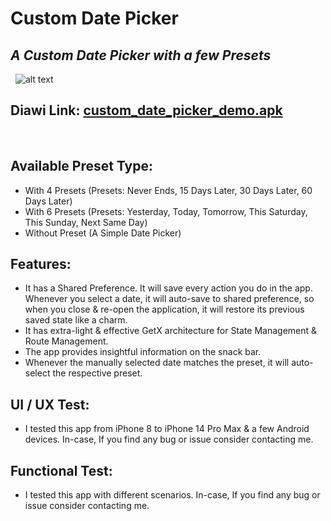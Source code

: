 # Custom Date Picker
## _A Custom Date Picker with a few Presets_
&nbsp;
![alt text](https://i.postimg.cc/MGkQWFpK/Screenshot-2023-01-02-at-10-24-38-AM.png)
&nbsp;
## Diawi Link: [custom_date_picker_demo.apk](https://i.diawi.com/iX3aqp)
&nbsp;
## Available Preset Type:
- With 4 Presets (Presets: Never Ends, 15 Days Later, 30 Days Later, 60 Days Later)
- With 6 Presets (Presets: Yesterday, Today, Tomorrow, This Saturday, This Sunday, Next Same Day)
- Without Preset (A Simple Date Picker)
  &nbsp;
## Features:
- It has a Shared Preference. It will save every action you do in the app. Whenever you select a date, it will auto-save to shared preference, so when you close & re-open the application, it will restore its previous saved state like a charm.
- It has extra-light & effective GetX architecture for State Management & Route Management.
- The app provides insightful information on the snack bar.
- Whenever the manually selected date matches the preset, it will auto-select the respective preset.
  &nbsp;
## UI / UX Test:
- I tested this app from iPhone 8 to iPhone 14 Pro Max & a few Android devices. In-case, If you find any bug or issue consider contacting me.
  &nbsp;
## Functional Test:
- I tested this app with different scenarios. In-case, If you find any bug or issue consider contacting me.
